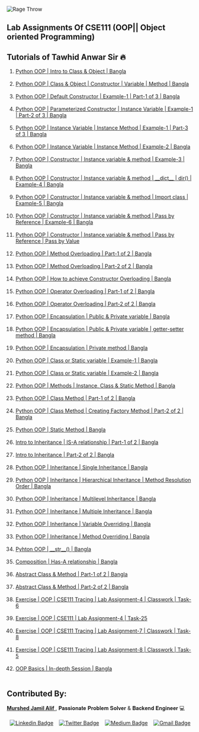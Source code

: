 
![Rage Throw](https://media1.tenor.com/m/borbYQNYXQ4AAAAd/fighting.gif)


<h2>Lab Assignments Of CSE111 (OOP|| Object oriented Programming)</h2>
<h2>Tutorials of Tawhid Anwar Sir 🔥 </h2>

<ol>
    <li><a href="https://www.youtube.com/embed/lL-b3essU3I">Python OOP | Intro to Class & Object | Bangla</a></li><br>
    <li><a href="https://www.youtube.com/embed/tjwmf6yPHPw">Python OOP | Class & Object | Constructor | Variable | Method | Bangla</a></li><br>
    <li><a href="https://www.youtube.com/embed/GQ3gCBHsGF4">Python OOP | Default Constructor | Example-1 | Part-1 of 3 | Bangla</a></li><br>
    <li><a href="https://www.youtube.com/embed/wL7CBvj0VPo">Python OOP | Parameterized Constructor | Instance Variable | Example-1 | Part-2 of 3 | Bangla</a></li><br>
    <li><a href="https://www.youtube.com/embed/cKwX7pnj_08">Python OOP | Instance Variable | Instance Method | Example-1 | Part-3 of 3 | Bangla</a></li><br>
    <li><a href="https://www.youtube.com/embed/5E1JFH0-wZ8">Python OOP | Instance Variable | Instance Method | Example-2 | Bangla</a></li><br>
    <li><a href="https://www.youtube.com/embed/ezaxnqBkGKI">Python OOP | Constructor | Instance variable & method | Example-3 | Bangla</a></li><br>
    <li><a href="https://www.youtube.com/embed/LeiXhLbi7Qc">Python OOP | Constructor | Instance variable & method | __dict__ | dir() | Example-4 | Bangla</a></li><br>
    <li><a href="https://www.youtube.com/embed/fm3TzaMEzXI">Python OOP | Constructor | Instance variable & method | Import class | Example-5 | Bangla</a></li><br>
    <li><a href="https://www.youtube.com/embed/iDCp8MpoVt4">Python OOP | Constructor | Instance variable & method | Pass by Reference | Example-6 | Bangla</a></li><br>
    <li><a href="https://www.youtube.com/embed/-5kFQ0fn8N0">Python OOP | Constructor | Instance variable & method | Pass by Reference | Pass by Value</a></li><br>
    <li><a href="https://www.youtube.com/embed/IxVgFTIgbfk">Python OOP | Method Overloading | Part-1 of 2 | Bangla</a></li><br>
    <li><a href="https://www.youtube.com/embed/qNvm5AJcxGM">Python OOP | Method Overloading | Part-2 of 2 | Bangla</a></li><br>
    <li><a href="https://www.youtube.com/embed/F2mpfLL4Aos">Python OOP | How to achieve Constructor Overloading | Bangla</a></li><br>
    <li><a href="https://www.youtube.com/embed/L2vovuEndXY">Python OOP | Operator Overloading | Part-1 of 2 | Bangla</a></li><br>
    <li><a href="https://www.youtube.com/embed/UqPmd_m0NbM">Python OOP | Operator Overloading | Part-2 of 2 | Bangla</a></li><br>
    <li><a href="https://www.youtube.com/embed/nNtZN8CzyDU">Python OOP | Encapsulation | Public & Private variable | Bangla</a></li><br>
    <li><a href="https://www.youtube.com/embed/6-jL2EqtaS0">Python OOP | Encapsulation | Public & Private variable | getter-setter method | Bangla</a></li><br>
    <li><a href="https://www.youtube.com/embed/P2UbLoIoReM">Python OOP | Encapsulation | Private method | Bangla</a></li><br>
    <li><a href="https://www.youtube.com/embed/-Ia4m7KbSII">Python OOP | Class or Static variable | Example-1 | Bangla</a></li><br>
    <li><a href="https://www.youtube.com/embed/dUR5DN2CUbg">Python OOP | Class or Static variable | Example-2 | Bangla</a></li><br>
    <li><a href="https://www.youtube.com/embed/X5E5oWQ-vok">Python OOP | Methods | Instance, Class & Static Method | Bangla</a></li><br>
    <li><a href="https://www.youtube.com/embed/Ot1DKjdHx94">Python OOP | Class Method | Part-1 of 2 | Bangla</a></li><br>
    <li><a href="https://www.youtube.com/embed/0bVuyweqd68">Python OOP | Class Method | Creating Factory Method | Part-2 of 2 | Bangla</a></li><br>
    <li><a href="https://www.youtube.com/embed/7jHe2-nfegA">Python OOP | Static Method | Bangla</a></li><br>
    <li><a href="https://www.youtube.com/embed/iPaPFXh8Oqo">Intro to Inheritance | IS-A relationship | Part-1 of 2 | Bangla</a></li><br>
    <li><a href="https://www.youtube.com/embed/bpB7lSV91PY">Intro to Inheritance | Part-2 of 2 | Bangla</a></li><br>
    <li><a href="https://www.youtube.com/embed/iFOpz3SO7vc">Python OOP | Inheritance | Single Inheritance | Bangla</a></li><br>
    <li><a href="https://www.youtube.com/embed/PJ51Rj-dOmU">Python OOP | Inheritance | Hierarchical Inheritance | Method Resolution Order | Bangla</a></li><br>
    <li><a href="https://www.youtube.com/embed/wcYZ5w9J2-c">Python OOP | Inheritance | Multilevel Inheritance | Bangla</a></li><br>
    <li><a href="https://www.youtube.com/embed/fQIu5-R_IKA">Python OOP | Inheritance | Multiple Inheritance | Bangla</a></li><br>
    <li><a href="https://www.youtube.com/embed/9PIY3rC_C4Q">Python OOP | Inheritance | Variable Overriding | Bangla</a></li><br>
    <li><a href="https://www.youtube.com/embed/MzArRJvWioo">Python OOP | Inheritance | Method Overriding | Bangla</a></li><br>
    <li><a href="https://www.youtube.com/embed/1Ob2toxqFUI">Pyhton OOP | __str__() | Bangla</a></li><br>
    <li><a href="https://www.youtube.com/embed/NQ2AgvuFH9Y">Composition | Has-A relationship | Bangla</a></li><br>
    <li><a href="https://www.youtube.com/embed/aAYRuzM-a9c">Abstract Class & Method | Part-1 of 2 | Bangla</a></li><br>
    <li><a href="https://www.youtube.com/embed/hTs_4VMmNVU">Abstract Class & Method | Part-2 of 2 | Bangla</a></li><br>
    <li><a href="https://www.youtube.com/embed/RCtCw4IQNAg">Exercise | OOP | CSE111 Tracing | Lab Assignment-4 | Classwork | Task-6</a></li><br>
    <li><a href="https://www.youtube.com/embed/Ohech5aJVEY">Exercise | OOP | CSE111 | Lab Assignment-4 | Task-25</a></li><br>
    <li><a href="https://www.youtube.com/embed/W9aMfkH2JcQ">Exercise | OOP | CSE111 Tracing | Lab Assignment-7 | Classwork | Task-8</a></li><br>
    <li><a href="https://www.youtube.com/embed/bTNAOmZ9hcs">Exercise | OOP | CSE111 Tracing | Lab Assignment-8 | Classwork | Task-5</a></li><br>
    <li><a href="https://www.youtube.com/embed/rUl-54c464o">OOP Basics | In-depth Session | Bangla</a></li><br>
</ol>

<h2>Contributed By:</h2>
<a © href="https://github.com/murshedjamilalif"><b> Murshed Jamil Alif </b></a> <a>, 𝐏𝐚𝐬𝐬𝐢𝐨𝐧𝐚𝐭𝐞 𝐏𝐫𝐨𝐛𝐥𝐞𝐦 𝐒𝐨𝐥𝐯𝐞𝐫 & 𝐁𝐚𝐜𝐤𝐞𝐧𝐝 𝐄𝐧𝐠𝐢𝐧𝐞𝐞𝐫 💻</a>
<br>
<br>
<div style="display: flex; justify-content: space-around;">
  <a href="https://www.linkedin.com/in/murshed-jamil-alif/" rel="nofollow">
        <img src="https://img.shields.io/badge/murshedjamilalif-blue?style=flat-square&logo=Linkedin&logoColor=white&link=https://www.linkedin.com/in/murshed-jamil-alif/" alt="Linkedin Badge">
  </a>

  <a href="https://twitter.com/@murshed_jamil" rel="nofollow">
        <img src="https://img.shields.io/badge/-@murshed_jamil-1ca0f1?style=flat-square&labelColor=1ca0f1&logo=twitter&logoColor=white&link=https://twitter.com/@murshed_jamil" alt="Twitter Badge">
  </a>

  <a href="https://medium.com/@murshedjamilalif" rel="nofollow">
        <img src="https://img.shields.io/badge/-@murshedjamilalif-03a57a?style=flat-square&labelColor=000000&logo=Medium&link=https://medium.com/@murshedjamilalif/" alt="Medium Badge">
  </a>

  <a href="mailto:murshedjamilalif@gmail.com">
        <img src="https://img.shields.io/badge/-murshedjamilalif@gmail.com-c14438?style=flat-square&logo=Gmail&logoColor=white&link=mailto:murshedjamilalif@gmail.com" alt="Gmail Badge">
  </a>
</div>


